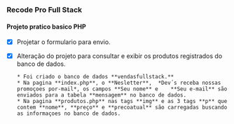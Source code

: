 ### Recode Pro Full Stack

#### Projeto pratico basico PHP 

- [x] Projetar o formulario para envio.
- [x] Alteração do projeto para consultar e exibir os produtos registrados do banco de dados.


      * Foi criado o banco de dados **vendasfullstack.** 
      * Na pagina **index.php**, o **Nesletter**,  *Dev´s receba nossas promoçoes por-mail*, os campos **Seu nome** e    **Seu e-mail** são enviados para a tabela **mensagem** no banco de dados. 
      * Na pagina **produtos.php** nas tags **img** e as 3 tags **p** que contem **nome**, **preço** e **precoatual** são carregadas buscando as informaçoes no banco de dados.





